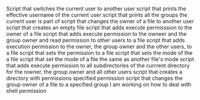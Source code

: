 Script that switches the current user to another user
script that prints the effective username of the current user
script that prints all the groups the current user is part of
script that changes the owner of a file to another user
script that creates an empty file
script that adds execute permisssion to the owner of a file
script that adds execute permission to the owneer and the group owner and read permission to other users to a file
script that adds execution permission to the owner, the group owner and the other users, to a file
script that sets the permission to a file
script that sets the mode of the a file
script that set the mode of a file the same as another file's mode
script that adds execute permission to all subdirectories of the currrent directory for the rowner, the group owner and all other users
script that creates a directory with permissions specified permission
script that changes the group owner of a file to a specified group
I am working on how to deal with shell permission
